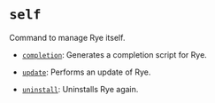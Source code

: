 # `self`

Command to manage Rye itself.

* [`completion`](completion.md): Generates a completion script for Rye.

* [`update`](update.md): Performs an update of Rye.

* [`uninstall`](uninstall.md): Uninstalls Rye again.
